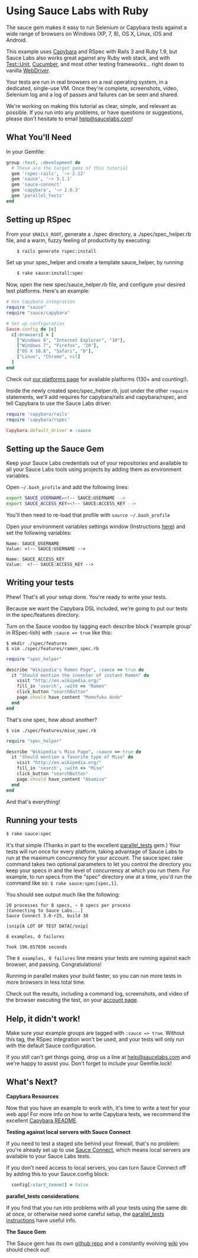 Using Sauce Labs with Ruby
============

The sauce gem makes it easy to run Selenium or Capybara tests against a wide range of browsers on Windows (XP, 7, 8), OS X, Linux, iOS and Android. 

This example uses [Capybara](http://jnicklas.github.com/capybara/) and RSpec with Rails 3 and Ruby 1.9, but Sauce Labs also works great against any Ruby web stack, and with [Test::Unit](https://saucelabs.com/docs/ondemand/getting-started/env/ruby/se2/mac), [Cucumber](https://github.com/sauce-labs/sauce_ruby/wiki/Cucumber-and-Capybara), and most other testing frameworks... right down to vanilla [WebDriver](http://code.google.com/p/selenium/wiki/RubyBindings).

Your tests are run in real browsers on a real operating system, in a
dedicated, single-use VM.  Once they're complete, screenshots, video,
Selenium log and a log of passes and failures can be seen and shared.

We're working on making this tutorial as clear, simple, and relevant
as possible. If you run into any problems, or have questions or
suggestions, please don't hesitate to email help@saucelabs.com!

What You'll Need
----------------

In your Gemfile:

```ruby
group :test, :development do
  # These are the target gems of this tutorial
  gem 'rspec-rails', '~> 2.12'
  gem 'sauce', '~> 3.1.1'
  gem 'sauce-connect'
  gem 'capybara', '~> 2.0.3'
  gem 'parallel_tests'
end
```

Setting up RSpec
-----------

From your `$RAILS_ROOT`, generate a ./spec directory, a ./spec/spec_helper.rb file, and a warm, fuzzy feeling of productivity by executing:

```bash
    $ rails generate rspec:install
```

Set up your spec_helper and create a template sauce_helper, by running:

```bash
    $ rake sauce:install:spec
```

Now, open the new spec/sauce_helper.rb file, and configure your desired test platforms. Here's an example:

```ruby
# Use Capybara integration
require "sauce"
require "sauce/capybara"

# Set up configuration
Sauce.config do |c|
  c[:browsers] = [ 
    ["Windows 8", "Internet Explorer", "10"],             
    ["Windows 7", "Firefox", "20"],
    ["OS X 10.8", "Safari", "6"],                         
    ["Linux", "Chrome", nil]          
  ]
end
```

Check out [our platforms page](http://saucelabs.com/docs/platforms) for available platforms (130+ and counting!).

Inside the newly created spec/spec_helper.rb, just under the other `require` statements, we'll add requires for capybara/rails and capybara/rspec, and tell Capybara to use the Sauce Labs driver:

```ruby
require 'capybara/rails'
require 'capybara/rspec'

Capybara.default_driver = :sauce
```

Setting up the Sauce Gem
-------------------------

<!-- SAUCE:LOGIN -->

Keep your Sauce Labs credentials out of your repositories and available to all your Sauce Labs tools using projects by adding them as environment variables.

<!-- SAUCE:BEGIN_PLATFORM:MAC|LINUX -->

Open `~/.bash_profile` and add the following lines:

```bash
export SAUCE_USERNAME=<!-- SAUCE:USERNAME -->
export SAUCE_ACCESS_KEY=<!-- SAUCE:ACCESS_KEY -->
```

You'll then need to re-load that profile with `source ~/.bash_profile`
<!-- SAUCE:END_PLATFORM -->
<!-- SAUCE:BEGIN_PLATFORM:WIN -->
Open your environment variables settings window (Instructions [here](http://www.itechtalk.com/thread3595.html)) and set the following variables:

    Name: SAUCE_USERNAME
    Value: <!-- SAUCE:USERNAME -->

    Name: SAUCE_ACCESS_KEY
    Value:  <!-- SAUCE:ACCESS_KEY -->
<!-- SAUCE:END_PLATFORM -->

Writing your tests
-----------------

Phew!  That's all your setup done.  You're ready to write your tests.

Because we want the Capybara DSL included, we're going to put our tests in
the spec/features directory.

Turn on the Sauce voodoo by tagging each describe block ('example group' in RSpec-lish)  with `:sauce => true` like this:

    $ mkdir ./spec/features
    $ vim ./spec/features/ramen_spec.rb

```ruby
require "spec_helper"

describe "Wikipedia's Ramen Page", :sauce => true do
  it "Should mention the inventor of instant Ramen" do
    visit "http://en.wikipedia.org/"
    fill_in 'search', :with => "Ramen"
    click_button "searchButton"
    page.should have_content "Momofuku Ando"
  end 
end
```
That's one spec, how about another?

    $ vim ./spec/features/miso_spec.rb

```ruby
require "spec_helper"

describe "Wikipedia's Miso Page", :sauce => true do
  it "Should mention a favorite type of Miso" do
    visit "http://en.wikipedia.org/"
    fill_in 'search', :with => "Miso"
    click_button "searchButton"
    page.should have_content "Akamiso"
  end 
end
```

And that's everything!

Running your tests
------------------

```bash
$ rake sauce:spec
```

It's that simple (Thanks in part to the excellent [parallel_tests](https://github.com/grosser/parallel_tests) gem.)
Your tests will run once for every platform, taking advantage of Sauce Labs to run at the maximum concurrency for your 
account. The sauce:spec rake command takes two optional parameters to let you control the directory you keep your specs 
in and the level of concurrency at which you run them. For example, to run specs from the "spec" directory one at a time,
you'd run the command like so: `$ rake sauce:spec[spec,1]`.

You should see output much like the following:

```
20 processes for 8 specs, ~ 0 specs per process
[Connecting to Sauce Labs...]
Sauce Connect 3.0-r25, build 38

[snip]A LOT OF TEST DATA[/snip]

8 examples, 0 failures

Took 196.657036 seconds
```

The `8 examples, 0 failures` line means your tests are running against each browser, and passing. Congratulations!

Running in parallel makes your build faster, so you can run more tests in more browsers in less total time.

Check out the results, including a command log, screenshots, and video of the browser executing the test, on your [account page](https://saucelabs.com/account).

Help, it didn't work!
---------------------

Make sure your example groups are tagged with `:sauce => true`.  Without this tag, the RSpec integration won't be used, and your tests will only run with the default Sauce configuration.

If you still can't get things going, drop us a line at help@saucelabs.com and we're happy to assist you.  Don't forget to include your Gemfile.lock!

What's Next?
------------
**Capybara Resources**

Now that you have an example to work with, it's time to write a test for your web app! For more info on how to write Capybara tests, we recommend the excellent [Capybara README](https://github.com/jnicklas/capybara).

**Testing against local servers with Sauce Connect**

If you need to test a staged site behind your firewall, that's no problem: you're already set up to use [Sauce Connect](http://saucelabs.com/docs/connect), which means local servers are available to your Sauce Labs tests.

If you don't need access to local servers, you can turn Sauce Connect off by adding this to your Sauce.config block:

```ruby
  config[:start_tunnel] = false
```

**parallel_tests considerations**

If you find that you run into problems with all your tests using the same db at once, or otherwise need some careful setup, the 
[parallel_tests instructions](https://github.com/grosser/parallel_tests)
have useful info.

**The Sauce Gem**

The Sauce gem has its own [github repo](https://github.com/saucelabs/sauce_ruby) and a constantly evolving [wiki](https://github.com/saucelabs/sauce_ruby/wiki/_pages) you should check out!

<!-- SAUCE:INCLUDE:get-support -->
